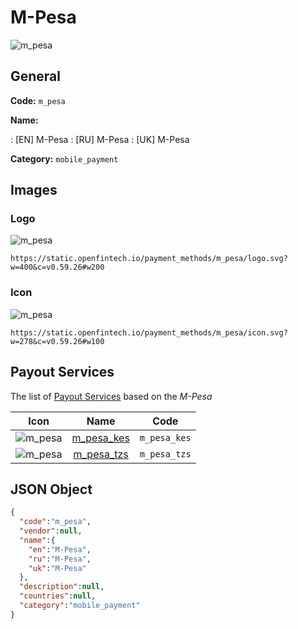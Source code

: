 
# M-Pesa 
![m_pesa](https://static.openfintech.io/payment_methods/m_pesa/logo.svg?w=400&c=v0.59.26#w200)  

## General 
**Code:** `m_pesa` 
 
**Name:** 
 
:	[EN] M-Pesa 
:	[RU] M-Pesa 
:	[UK] M-Pesa 
 
**Category:** `mobile_payment` 
 

## Images 

### Logo 
![m_pesa](https://static.openfintech.io/payment_methods/m_pesa/logo.svg?w=400&c=v0.59.26#w200)  

```
https://static.openfintech.io/payment_methods/m_pesa/logo.svg?w=400&c=v0.59.26#w200
```  

### Icon 
![m_pesa](https://static.openfintech.io/payment_methods/m_pesa/icon.svg?w=278&c=v0.59.26#w100)  

```
https://static.openfintech.io/payment_methods/m_pesa/icon.svg?w=278&c=v0.59.26#w100
```  

## Payout Services 
 
The list of [Payout Services](/payout-services/) based on the _M-Pesa_ 

|Icon|Name|Code| 
|:---:|:---:|:---:| 
|![m_pesa](https://static.openfintech.io/payout_methods/m_pesa/icon.svg?w=278&c=v0.59.26#w40) |[m_pesa_kes](/payout-services/m_pesa_kes/)|`m_pesa_kes`| 
|![m_pesa](https://static.openfintech.io/payout_methods/m_pesa/icon.svg?w=278&c=v0.59.26#w40) |[m_pesa_tzs](/payout-services/m_pesa_tzs/)|`m_pesa_tzs`| 
 

## JSON Object 

```json
{
  "code":"m_pesa",
  "vendor":null,
  "name":{
    "en":"M-Pesa",
    "ru":"M-Pesa",
    "uk":"M-Pesa"
  },
  "description":null,
  "countries":null,
  "category":"mobile_payment"
}
```  
